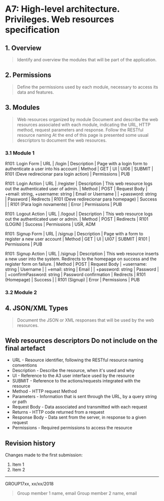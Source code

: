 # A7: High-level architecture. Privileges. Web resources specification
 
## 1. Overview
 
> Identify and overview the modules that will be part of the application.
 
## 2. Permissions
 
> Define the permissions used by each module, necessary to access its data and features.
 
## 3. Modules
 
> Web resources organized by module
> Document and describe the web resources associated with each module, indicating the URL, HTTP method, request parameters and response.
> Follow the RESTful resource naming
> At the end of this page is presented some usual descriptors to document the web resources.
 
### 3.1 Module 1

R101: Login Form
| URL | /login
| Description | Page with a login form to authenticate a user into his account
| Method | GET
| UI | UI06
| SUBMIT | R101 (Deve redirecionar para login action)
| Permissions | PUB

R101: Login Action
| URL | /register
| Description | This web resource logs out the authenticated user of admin.
| Method | POST
| Request Body | +email: string, +username: string | Email or Username
|              | +password: string | Password
| Redirects | R101 (Deve redirecionar para homepage) | Success
|           | R101 (Para login novamente)            | Error
| Permissions | PUB

R101: Logout Action
| URL | /logout
| Description | This web resource logs out the authenticated user or admin.
| Method | POST
| Redirects | R101 (LOGIN) | Success
| Permissions | USR, ADM

R101: Signup Form
| URL | /signup
| Description | Page with a form to register a new user account
| Method | GET
| UI | UI07
| SUBMIT | R101
| Permissions | PUB

R101: Signup Action
| URL | /signup
| Description | This web resource inserts a new user into the system. Redirects to the homepage on success and the register form on failure.
| Method | POST
| Request Body | +username: string | Username
|              | +email: string | Email
|              | +password: string | Password
|              | +confirmPassword: string | Password confirmation
| Redirects | R101 (Homepage) | Success
|           | R101 (Signup) | Error
| Permissions | PUB


 
### 3.2 Module 2
 
## 4. JSON/XML Types
 
> Document the JSON or XML responses that will be used by the web resources.
 
## Web resources descriptors <note important>Do not include on the final artefact</note>
 
  * URL - Resource identifier, following the RESTful resource naming conventions 
  * Description - Describe the resource, when it's used and why
  * UI - Reference to the A3 user interface used by the resource
  * SUBMIT - Reference to the actions/requests integrated with the resource
  * Method - HTTP request Method
  * Parameters - Information that is sent through the URL, by a query string or path
  * Request Body - Data associated and transmitted with each request
  * Returns - HTTP code returned from a request
  * Response Body - Data sent from the server, in response to a given request
  * Permissions - Required permissions to access the resource
 
## Revision history
 
Changes made to the first submission:
1. Item 1
1. Item 2
 
***
 
GROUP17xx, xx/xx/2018
 
> Group member 1 name, email
> Group member 2 name, email
